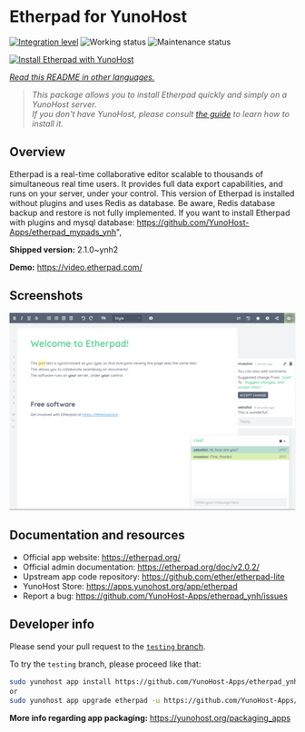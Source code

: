 <!--
N.B.: This README was automatically generated by <https://github.com/YunoHost/apps/tree/master/tools/readme_generator>
It shall NOT be edited by hand.
-->

# Etherpad for YunoHost

[![Integration level](https://dash.yunohost.org/integration/etherpad.svg)](https://dash.yunohost.org/appci/app/etherpad) ![Working status](https://ci-apps.yunohost.org/ci/badges/etherpad.status.svg) ![Maintenance status](https://ci-apps.yunohost.org/ci/badges/etherpad.maintain.svg)

[![Install Etherpad with YunoHost](https://install-app.yunohost.org/install-with-yunohost.svg)](https://install-app.yunohost.org/?app=etherpad)

*[Read this README in other languages.](./ALL_README.md)*

> *This package allows you to install Etherpad quickly and simply on a YunoHost server.*  
> *If you don't have YunoHost, please consult [the guide](https://yunohost.org/install) to learn how to install it.*

## Overview

Etherpad is a real-time collaborative editor scalable to thousands of simultaneous real time users. It provides full data export capabilities, and runs on your server, under your control.
This version of Etherpad is installed without plugins and uses Redis as database.
Be aware, Redis database backup and restore is not fully implemented.
If you want to install Etherpad with plugins and mysql database: https://github.com/YunoHost-Apps/etherpad_mypads_ynh",


**Shipped version:** 2.1.0~ynh2

**Demo:** <https://video.etherpad.com/>

## Screenshots

![Screenshot of Etherpad](./doc/screenshots/screenshot.png)

## Documentation and resources

- Official app website: <https://etherpad.org/>
- Official admin documentation: <https://etherpad.org/doc/v2.0.2/>
- Upstream app code repository: <https://github.com/ether/etherpad-lite>
- YunoHost Store: <https://apps.yunohost.org/app/etherpad>
- Report a bug: <https://github.com/YunoHost-Apps/etherpad_ynh/issues>

## Developer info

Please send your pull request to the [`testing` branch](https://github.com/YunoHost-Apps/etherpad_ynh/tree/testing).

To try the `testing` branch, please proceed like that:

```bash
sudo yunohost app install https://github.com/YunoHost-Apps/etherpad_ynh/tree/testing --debug
or
sudo yunohost app upgrade etherpad -u https://github.com/YunoHost-Apps/etherpad_ynh/tree/testing --debug
```

**More info regarding app packaging:** <https://yunohost.org/packaging_apps>
